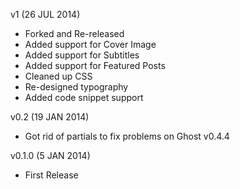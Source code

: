 v1 (26 JUL 2014)
- Forked and Re-released
- Added support for Cover Image
- Added support for Subtitles
- Added support for Featured Posts
- Cleaned up CSS
- Re-designed typography
- Added code snippet support

v0.2 (19 JAN 2014)
- Got rid of partials to fix problems on Ghost v0.4.4

v0.1.0 (5 JAN 2014)
- First Release